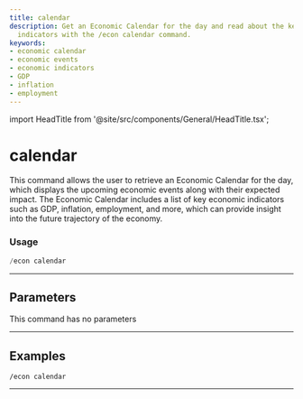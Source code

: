 ```yaml
---
title: calendar
description: Get an Economic Calendar for the day and read about the key economic
  indicators with the /econ calendar command.
keywords:
- economic calendar
- economic events
- economic indicators
- GDP
- inflation
- employment
---
```


import HeadTitle from '@site/src/components/General/HeadTitle.tsx';

<HeadTitle title="calendar - Economy - Discord - Reference | OpenBB Bot Docs" />

# calendar

This command allows the user to retrieve an Economic Calendar for the day, which displays the upcoming economic events along with their expected impact. The Economic Calendar includes a list of key economic indicators such as GDP, inflation, employment, and more, which can provide insight into the future trajectory of the economy.

### Usage

```python wordwrap
/econ calendar
```

---

## Parameters

This command has no parameters



---

## Examples

```
/econ calendar
```
---
